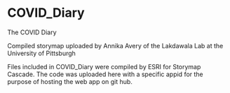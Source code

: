 # COVID_Diary
The COVID Diary

Compiled storymap uploaded by Annika Avery of the Lakdawala Lab at the University of Pittsburgh

Files included in COVID_Diary were compiled by ESRI for Storymap Cascade. The code was uploaded here with a specific appid for the purpose of hosting the web app on git hub.
